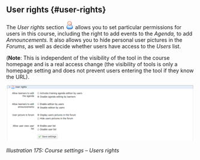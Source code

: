 ## User rights {#user-rights}

The _User rights_ section ![](../assets/graphics325.png) allows you to set particular permissions for users in this course, including the right to add events to the _Agenda,_ to add _Announcements._ It also allows you to hide personal user pictures in the _Forums_, as well as decide whether users have access to the _Users_ list.

(**Note**: This is independent of the visibility of the tool in the course homepage and is a real access change (the visibility of tools is only a homepage setting and does not prevent users entering the tool if they know the URL).

![](../assets/images244.png)

*Illustration 175: Course settings – Users rights*